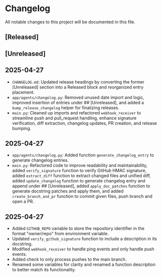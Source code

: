 # Changelog

All notable changes to this project will be documented in this file.

## [Released]

## [Unreleased]

## 2025-04-27
- `CHANGELOG.md`: Updated release headings by converting the former [Unreleased] section into a Released block and reorganized entry placement.
- `app/agents/changelog.py`: Removed unused date import and logic, improved insertion of entries under ## [Unreleased], and added a `bump_release_changelog` helper for finalizing releases.
- `main.py`: Cleaned up imports and refactored `webhook_receiver` to streamline push and pull_request handling, enhance signature verification, diff extraction, changelog updates, PR creation, and release bumping.

## 2025-04-27
* `app/agents/changelog.py`: Added function `generate_changelog_entry` to generate changelog entries.
* `main.py`: Refactored code to improve readability and maintainability, added `verify_signature` function to verify GitHub HMAC signature, added `extract_diff` function to extract changed files and unified diff, added `update_changelog` function to generate changelog entry and append under ## [Unreleased], added `apply_doc_patches` function to generate docstring patches and apply them, and added `create_branch_and_pr` function to commit given files, push branch and open a PR.

## 2025-04-27
- Added `GITHUB_REPO` variable to store the repository identifier in the format "owner/repo" from environment variable.
- Updated `verify_github_signature` function to include a description in its docstring.
- Modified `webhook_receiver` to handle ping events and only handle push events.
- Added check to only process pushes to the main branch.
- Renamed some variables for clarity and renamed a function description to better match its functionality.